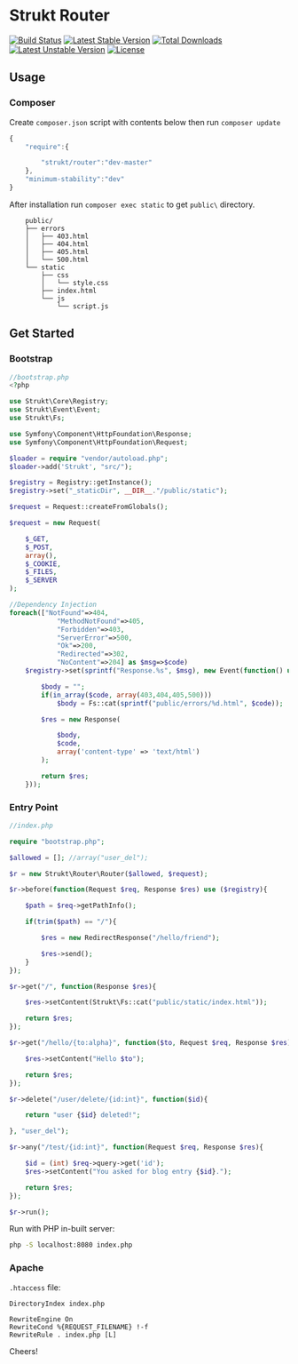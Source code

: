 Strukt Router
=============

[![Build Status](https://travis-ci.org/pitsolu/strukt-router.svg?branch=master)](https://packagist.org/packages/strukt/router)
[![Latest Stable Version](https://poser.pugx.org/strukt/router/v/stable)](https://packagist.org/packages/strukt/router)
[![Total Downloads](https://poser.pugx.org/strukt/router/downloads)](https://packagist.org/packages/strukt/router)
[![Latest Unstable Version](https://poser.pugx.org/strukt/router/v/unstable)](https://packagist.org/packages/strukt/router)
[![License](https://poser.pugx.org/strukt/router/license)](https://packagist.org/packages/strukt/router)

## Usage

### Composer

Create `composer.json` script with contents below then run `composer update`

```js
{
    "require":{

        "strukt/router":"dev-master"
    },
    "minimum-stability":"dev"
}
```

After installation run  `composer exec static` to get `public\` directory.

```
    public/
    ├── errors
    │   ├── 403.html
    │   ├── 404.html
    │   ├── 405.html
    │   └── 500.html
    └── static
        ├── css
        │   └── style.css
        ├── index.html
        └── js
            └── script.js
```

## Get Started

### Bootstrap

```php
//bootstrap.php
<?php

use Strukt\Core\Registry;
use Strukt\Event\Event;
use Strukt\Fs;

use Symfony\Component\HttpFoundation\Response;
use Symfony\Component\HttpFoundation\Request;

$loader = require "vendor/autoload.php";
$loader->add('Strukt', "src/");

$registry = Registry::getInstance();
$registry->set("_staticDir", __DIR__."/public/static");

$request = Request::createFromGlobals();

$request = new Request(

    $_GET,
    $_POST,
    array(),
    $_COOKIE,
    $_FILES,
    $_SERVER
);

//Dependency Injection
foreach(["NotFound"=>404, 
            "MethodNotFound"=>405,
            "Forbidden"=>403, 
            "ServerError"=>500,
            "Ok"=>200, 
            "Redirected"=>302,
            "NoContent"=>204] as $msg=>$code)
    $registry->set(sprintf("Response.%s", $msg), new Event(function() use($code){

        $body = "";
        if(in_array($code, array(403,404,405,500)))
            $body = Fs::cat(sprintf("public/errors/%d.html", $code));

        $res = new Response(

            $body,
            $code,
            array('content-type' => 'text/html')
        );

        return $res;
    }));
```

### Entry Point


```php
//index.php

require "bootstrap.php";

$allowed = []; //array("user_del");

$r = new Strukt\Router\Router($allowed, $request);

$r->before(function(Request $req, Response $res) use ($registry){

    $path = $req->getPathInfo();

    if(trim($path) == "/"){

        $res = new RedirectResponse("/hello/friend");

        $res->send();
    }
});

$r->get("/", function(Response $res){

    $res->setContent(Strukt\Fs::cat("public/static/index.html"));

    return $res;
});

$r->get("/hello/{to:alpha}", function($to, Request $req, Response $res){

    $res->setContent("Hello $to");

    return $res;
});

$r->delete("/user/delete/{id:int}", function($id){

    return "user {$id} deleted!";

}, "user_del");

$r->any("/test/{id:int}", function(Request $req, Response $res){

    $id = (int) $req->query->get('id');
    $res->setContent("You asked for blog entry {$id}.");

    return $res;
});

$r->run();
```

Run with PHP in-built server:

```sh
php -S localhost:8080 index.php
```

### Apache

`.htaccess` file:

```
DirectoryIndex index.php

RewriteEngine On
RewriteCond %{REQUEST_FILENAME} !-f
RewriteRule . index.php [L]
```

Cheers!